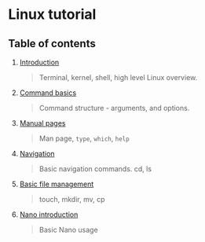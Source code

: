 # Linux tutorial

## Table of contents
1. [Introduction](./introduction/Introduction.md)
    > Terminal, kernel, shell, high level Linux overview.
2. [Command basics](./command-basics/CommandBasics.md)
   > Command structure - arguments, and options.
3. [Manual pages](./manual-pages/ManualPages.md)
   > Man page, ``type``, ``which``, `help`
4. [Navigation](./navigation/Navigation.md)
   > Basic navigation commands. cd, ls
5. [Basic file management](./basic-file-management/BasicFileManagement.md)
   > touch, mkdir, mv, cp
6. [Nano introduction](./nano/Nano.md)
   > Basic Nano usage